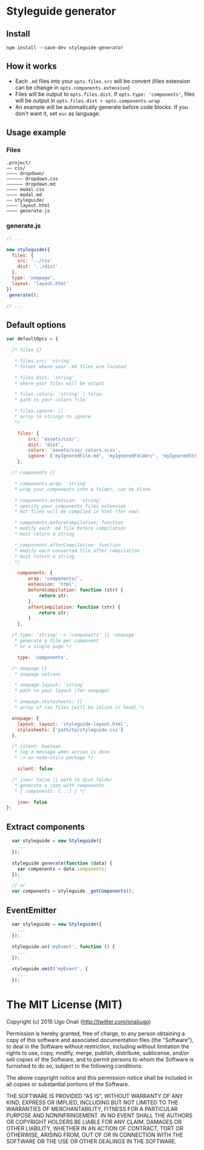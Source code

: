 # Styleguide generator

## Install
```
npm install --save-dev styleguide-generator
```



## How it works

- Each `.md` files into your `opts.files.src` will be convert (files extension can be change in `opts.components.extension`)
- Files will be output to `opts.files.dist`. If `opts.type: 'components'`, files will be output in `opts.files.dist + opts.components.wrap`
- An example will be automatically generate before code blocks. If you don't want it, set `esc` as language.



## Usage example

### Files

```
.project/
—— css/
———— dropdown/
—————— dropdown.css
—————— dropdown.md
———— modal.css
———— modal.md
—— styleguide/
———— layout.html
———— generate.js
```

### generate.js

```js
// ...

new styleguide({
  files: {
    src: '../css'
    dist: '../dist'
  },
  type: 'onepage',
  layout: 'layout.html'
})
.generate();

// ...
```



## Default options

```js
var defaultOpts = {

  /* files {}

   * files.src: 'string'
   * folder where your .md files are located

   * files.dist: 'string'
   * where your files will be output

   * files.colors: 'string' | false
   * path to your colors file

   * files.ignore: []
   * array to strings to ignore
   */

	files: {
		src: 'assets/css/',
		dist: 'dist',
		colors: 'assets/css/_colors.scss',
    	ignore: ['myIgnoredFile.md', 'myIgnoredFolder/', 'myIgnoredString']
	},

  /* components {}

   * components.wrap: 'string'
   * wrap your components into a folder, can be blank

   * components.extension: 'string'
   * specify your components files extension
   * but files will be compiled in html (for now)

   * components.beforeCompilation: function
   * modify each .md file before compilation
   * must return a string

   * components.afterCompilation: function
   * modify each converted file after compilation
   * must return a string
   */

	components: {
		wrap: 'components/',
    	extension: 'html',
		beforeCompilation: function (str) {
			return str;
		},
		afterCompilation: function (str) {
			return str;
		}
	},

  /* type: 'string' -> 'components' || 'onepage'
   * generate a file per component
   * or a single page */

	type: 'components',

  /* onepage {}
   * onepage options

   * onepage.layout: 'string'
   * path to your layout (for onepage)

   * onepage.stylesheets: []
   * array of css files (will be inline in head) */

  onepage: {
    layout: layout: 'styleguide-layout.html',
    stylesheets: ['path/to/styleguide.css']
  },

  /* silent: boolean
   * log a message when action is done
   * -> uo-node-utils package */

	silent: false

  /* json: false || path to dist folder
   * generate a json with components
   * { components: [...] } */

	json: false
};
```



## Extract components

```js
  var styleguide = new Styleguide({
    ...
  });

  styleguide.generate(function (data) {
    var components = data.components;
  });

  // or
  var components = styleguide._getComponents();
```



## EventEmitter

```js
  var styleguide = new Styleguide({
    ...
  });

  styleguide.on('myEvent', function () {
    ...
  });

  styleguide.emit('myEvent', {
    ...
  });
```



# The MIT License (MIT)

Copyright (c) 2015 Ugo Onali (http://twitter.com/onaliugo)

Permission is hereby granted, free of charge, to any person obtaining a copy
of this software and associated documentation files (the "Software"), to deal
in the Software without restriction, including without limitation the rights
to use, copy, modify, merge, publish, distribute, sublicense, and/or sell
copies of the Software, and to permit persons to whom the Software is
furnished to do so, subject to the following conditions:

The above copyright notice and this permission notice shall be included in
all copies or substantial portions of the Software.

THE SOFTWARE IS PROVIDED "AS IS", WITHOUT WARRANTY OF ANY KIND, EXPRESS OR
IMPLIED, INCLUDING BUT NOT LIMITED TO THE WARRANTIES OF MERCHANTABILITY,
FITNESS FOR A PARTICULAR PURPOSE AND NONINFRINGEMENT. IN NO EVENT SHALL THE
AUTHORS OR COPYRIGHT HOLDERS BE LIABLE FOR ANY CLAIM, DAMAGES OR OTHER
LIABILITY, WHETHER IN AN ACTION OF CONTRACT, TORT OR OTHERWISE, ARISING FROM,
OUT OF OR IN CONNECTION WITH THE SOFTWARE OR THE USE OR OTHER DEALINGS IN
THE SOFTWARE.
